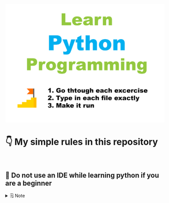 <img src="/assets/learn-python-programming-logo.png" width="1920px"/>

<br/>

# 👇 My simple rules in this repository

<br/>

## 🧘 Do not use an IDE while learning python if you are a beginner
<details><summary>🗒 Note<summary/>

</details>
